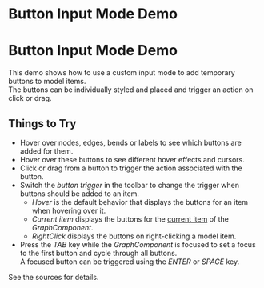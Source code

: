 <!--
 //////////////////////////////////////////////////////////////////////////////
 // @license
 // This file is part of yFiles for HTML 2.6.0.3.
 // Use is subject to license terms.
 //
 // Copyright (c) 2000-2024 by yWorks GmbH, Vor dem Kreuzberg 28,
 // 72070 Tuebingen, Germany. All rights reserved.
 //
 //////////////////////////////////////////////////////////////////////////////
-->
# Button Input Mode Demo

# Button Input Mode Demo

This demo shows how to use a custom input mode to add temporary buttons to model items.  
The buttons can be individually styled and placed and trigger an action on click or drag.

## Things to Try

- Hover over nodes, edges, bends or labels to see which buttons are added for them.
- Hover over these buttons to see different hover effects and cursors.
- Click or drag from a button to trigger the action associated with the button.
- Switch the _button trigger_ in the toolbar to change the trigger when buttons should be added to an item.
  - _Hover_ is the default behavior that displays the buttons for an item when hovering over it.
  - _Current item_ displays the buttons for the [current item](https://docs.yworks.com/yfileshtml/#/api/GraphComponent#GraphComponent-property-currentItem) of the _GraphComponent_.
  - _RightClick_ displays the buttons on right-clicking a model item.
- Press the _TAB_ key while the _GraphComponent_ is focused to set a focus to the first button and cycle through all buttons.  
  A focused button can be triggered using the _ENTER_ or _SPACE_ key.

See the sources for details.

